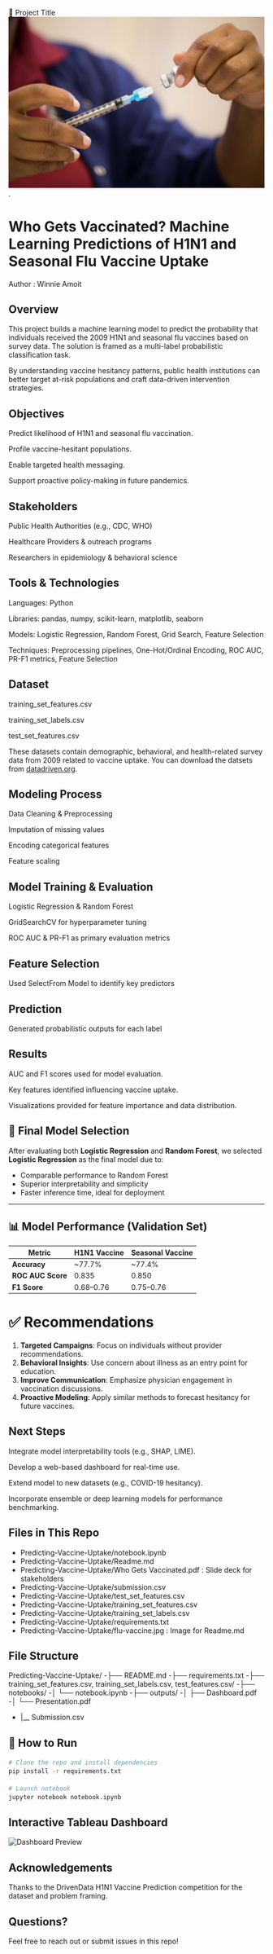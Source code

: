 🧠 Project Title
![Vaccine short](./flu-vaccine.jpg).

# Who Gets Vaccinated? Machine Learning Predictions of H1N1 and Seasonal Flu Vaccine Uptake

Author : Winnie Amoit

## Overview
This project builds a machine learning model to predict the probability that individuals received the 2009 H1N1 and seasonal flu vaccines based on survey data. The solution is framed as a multi-label probabilistic classification task.

By understanding vaccine hesitancy patterns, public health institutions can better target at-risk populations and craft data-driven intervention strategies.

## Objectives
Predict likelihood of H1N1 and seasonal flu vaccination.

Profile vaccine-hesitant populations.

Enable targeted health messaging.

Support proactive policy-making in future pandemics.

 ## Stakeholders
Public Health Authorities (e.g., CDC, WHO)

Healthcare Providers & outreach programs

Researchers in epidemiology & behavioral science


## Tools & Technologies
Languages: Python

Libraries: pandas, numpy, scikit-learn, matplotlib, seaborn

Models: Logistic Regression, Random Forest, Grid Search, Feature Selection

Techniques: Preprocessing pipelines, One-Hot/Ordinal Encoding, ROC AUC, PR-F1 metrics, Feature Selection


## Dataset
training_set_features.csv

training_set_labels.csv

test_set_features.csv

These datasets contain demographic, behavioral, and health-related survey data from 2009 related to vaccine uptake.
You can download the datsets from [datadriven.org](https://www.drivendata.org/competitions/66/flu-shot-learning/).


## Modeling Process
Data Cleaning & Preprocessing

Imputation of missing values

Encoding categorical features

Feature scaling

## Model Training & Evaluation

Logistic Regression & Random Forest

GridSearchCV for hyperparameter tuning

ROC AUC & PR-F1 as primary evaluation metrics

## Feature Selection

Used SelectFrom Model to identify key predictors

## Prediction

Generated probabilistic outputs for each label

## Results
AUC and F1 scores used for model evaluation.

Key features identified influencing vaccine uptake.

Visualizations provided for feature importance and data distribution.

## 🤖 Final Model Selection

After evaluating both **Logistic Regression** and **Random Forest**, we selected **Logistic Regression** as the final model due to:

- Comparable performance to Random Forest
- Superior interpretability and simplicity
- Faster inference time, ideal for deployment

---

## 📊 Model Performance (Validation Set)

| Metric               | H1N1 Vaccine | Seasonal Vaccine |
|----------------------|--------------|------------------|
| **Accuracy**         | ~77.7%       | ~77.4%           |
| **ROC AUC Score**    | 0.835        | 0.850            |
| **F1 Score**         | 0.68–0.76    | 0.75–0.76        |


# ✅ Recommendations

1. **Targeted Campaigns**: Focus on individuals without provider recommendations.
2. **Behavioral Insights**: Use concern about illness as an entry point for education.
3. **Improve Communication**: Emphasize physician engagement in vaccination discussions.
4. **Proactive Modeling**: Apply similar methods to forecast hesitancy for future vaccines.


## Next Steps
Integrate model interpretability tools (e.g., SHAP, LIME).

Develop a web-based dashboard for real-time use.

Extend model to new datasets (e.g., COVID-19 hesitancy).

Incorporate ensemble or deep learning models for performance benchmarking.

## Files in This Repo
- Predicting-Vaccine-Uptake/notebook.ipynb
- Predicting-Vaccine-Uptake/Readme.md
- Predicting-Vaccine-Uptake/Who Gets Vaccinated.pdf : Slide deck for stakeholders
- Predicting-Vaccine-Uptake/submission.csv
- Predicting-Vaccine-Uptake/test_set_features.csv
- Predicting-Vaccine-Uptake/training_set_features.csv
- Predicting-Vaccine-Uptake/training_set_labels.csv
- Predicting-Vaccine-Uptake/requirements.txt
- Predicting-Vaccine-Uptake/flu-vaccine.jpg : Image for Readme.md

## File Structure
Predicting-Vaccine-Uptake/
-├── README.md
-├── requirements.txt
-├── training_set_features.csv, training_set_labels.csv, test_features.csv/
-├── notebooks/
-│   └── notebook.ipynb
-├── outputs/
-│   ├── Dashboard.pdf
-│   └── Presentation.pdf
 -   |__ Submission.csv


## 📌 How to Run

```bash
# Clone the repo and install dependencies
pip install -r requirements.txt

# Launch notebook
jupyter notebook notebook.ipynb
```

## Interactive Tableau Dashboard

![Dashboard Preview](https://public.tableau.com/app/profile/winnie.amoit/viz/VaccineUptakeTakers/VaccineUptakeSummary?publish=yes "Interactive Tableau dashboard showing summary charts of vaccine uptake rates by demographic groups, including bar graphs and pie charts. The dashboard highlights differences in vaccination rates across age, gender, and health status, with a clear and informative layout designed to support data-driven decision making.")  

## Acknowledgements
Thanks to the DrivenData H1N1 Vaccine Prediction competition for the dataset and problem framing.


## Questions?
Feel free to reach out or submit issues in this repo!